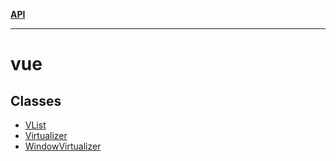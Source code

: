[**API**](../API.md)

***

# vue

## Classes

- [VList](classes/VList.md)
- [Virtualizer](classes/Virtualizer.md)
- [WindowVirtualizer](classes/WindowVirtualizer.md)
